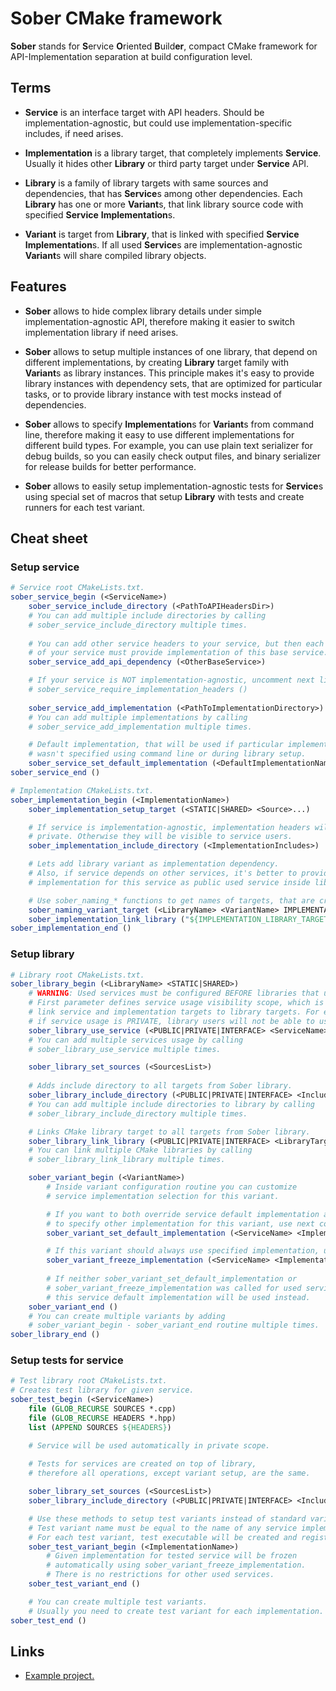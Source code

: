 # Sober CMake framework

**Sober** stands for **S**ervice **O**riented **B**uild**er**, compact CMake
framework for API-Implementation separation at build configuration level.

## Terms

- **Service** is an interface target with API headers. Should be
  implementation-agnostic, but could use implementation-specific includes,
  if need arises.

- **Implementation** is a library target, that completely implements
  **Service**. Usually it hides other **Library** or third party target
  under **Service** API.

- **Library** is a family of library targets with same sources and dependencies,
  that has **Service**s among other dependencies. Each **Library** has one or
  more **Variant**s, that link library source code with specified **Service**
  **Implementation**s.

- **Variant** is target from **Library**, that is linked with specified
  **Service** **Implementation**s. If all used **Service**s are
  implementation-agnostic **Variant**s will share compiled library objects.

## Features

- **Sober** allows to hide complex library details under simple
  implementation-agnostic API, therefore making it easier
  to switch implementation library if need arises.

- **Sober** allows to setup multiple instances of one library, that depend on
  different implementations, by creating **Library** target family with
  **Variant**s as library instances. This principle makes it's easy to provide
  library instances with dependency sets, that are optimized for particular
  tasks, or to provide library instance with test mocks instead of dependencies.
  
- **Sober** allows to specify **Implementation**s for **Variant**s from command 
  line, therefore making it easy to use different implementations for different 
  build types. For example, you can use plain text serializer for debug 
  builds, so you can easily check output files, and binary serializer for 
  release builds for better performance.

- **Sober** allows to easily setup implementation-agnostic tests for 
  **Service**s using special set of macros that setup **Library** with 
  tests and create runners for each test variant.

## Cheat sheet

### Setup service

```cmake
# Service root CMakeLists.txt.
sober_service_begin (<ServiceName>)
    sober_service_include_directory (<PathToAPIHeadersDir>)
    # You can add multiple include directories by calling 
    # sober_service_include_directory multiple times.
    
    # You can add other service headers to your service, but then each implementation 
    # of your service must provide implementation of this base service.
    sober_service_add_api_dependency (<OtherBaseService>)

    # If your service is NOT implementation-agnostic, uncomment next line.
    # sober_service_require_implementation_headers ()
    
    sober_service_add_implementation (<PathToImplementationDirectory>)
    # You can add multiple implementations by calling 
    # sober_service_add_implementation multiple times.

    # Default implementation, that will be used if particular implementation 
    # wasn't specified using command line or during library setup.
    sober_service_set_default_implementation (<DefaultImplementationName>)
sober_service_end ()

# Implementation CMakeLists.txt.
sober_implementation_begin (<ImplementationName>)    
    sober_implementation_setup_target (<STATIC|SHARED> <Source>...)

    # If service is implementation-agnostic, implementation headers will be 
    # private. Otherwise they will be visible to service users.
    sober_implementation_include_directory (<ImplementationIncludes>)

    # Lets add library variant as implementation dependency.
    # Also, if service depends on other services, it's better to provide 
    # implementation for this service as public used service inside library variant.

    # Use sober_naming_* functions to get names of targets, that are created by Sober.
    sober_naming_variant_target (<LibraryName> <VariantName> IMPLEMENTATION_LIBRARY_TARGET)
    sober_implementation_link_library ("${IMPLEMENTATION_LIBRARY_TARGET}")
sober_implementation_end ()
```

### Setup library

```cmake
# Library root CMakeLists.txt.
sober_library_begin (<LibraryName> <STATIC|SHARED>)
    # WARNING: Used services must be configured BEFORE libraries that use them!
    # First parameter defines service usage visibility scope, which is used to 
    # link service and implementation targets to library targets. For example, 
    # if service usage is PRIVATE, library users will not be able to use service API.
    sober_library_use_service (<PUBLIC|PRIVATE|INTERFACE> <ServiceName>)
    # You can add multiple services usage by calling 
    # sober_library_use_service multiple times.

    sober_library_set_sources (<SourcesList>)
    
    # Adds include directory to all targets from Sober library.
    sober_library_include_directory (<PUBLIC|PRIVATE|INTERFACE> <IncludeDirectory>)
    # You can add multiple include directories to library by calling
    # sober_library_include_directory multiple times.

    # Links CMake library target to all targets from Sober library.
    sober_library_link_library (<PUBLIC|PRIVATE|INTERFACE> <LibraryTargetName>)
    # You can link multiple CMake libraries by calling
    # sober_library_link_library multiple times.

    sober_variant_begin (<VariantName>)
        # Inside variant configuration routine you can customize 
        # service implementation selection for this variant.

        # If you want to both override service default implementation and to allow user
        # to specify other implementation for this variant, use next command:
        sober_variant_set_default_implementation (<ServiceName> <ImplementationName>)

        # If this variant should always use specified implementation, use next command:
        sober_variant_freeze_implementation (<ServiceName> <ImplementationName>)
        
        # If neither sober_variant_set_default_implementation or
        # sober_variant_freeze_implementation was called for used service,
        # this service default implementation will be used instead.
    sober_variant_end ()
    # You can create multiple variants by adding
    # sober_variant_begin - sober_variant_end routine multiple times.
sober_library_end ()
```

### Setup tests for service

```cmake
# Test library root CMakeLists.txt.
# Creates test library for given service.
sober_test_begin (<ServiceName>)
    file (GLOB_RECURSE SOURCES *.cpp)
    file (GLOB_RECURSE HEADERS *.hpp)
    list (APPEND SOURCES ${HEADERS})

    # Service will be used automatically in private scope.
    
    # Tests for services are created on top of library, 
    # therefore all operations, except variant setup, are the same.

    sober_library_set_sources (<SourcesList>)
    sober_library_include_directory (<PUBLIC|PRIVATE|INTERFACE> <IncludeDirectory>)

    # Use these methods to setup test variants instead of standard variants.
    # Test variant name must be equal to the name of any service implementation.
    # For each test variant, test executable will be created and registered in CTest.
    sober_test_variant_begin (<ImplementationName>)
        # Given implementation for tested service will be frozen
        # automatically using sober_variant_freeze_implementation.
        # There is no restrictions for other used services.
    sober_test_variant_end ()

    # You can create multiple test variants. 
    # Usually you need to create test variant for each implementation.
sober_test_end ()
```

## Links

- [Example project.](https://github.com/KonstantinTomashevich/SoberExampleProject)
